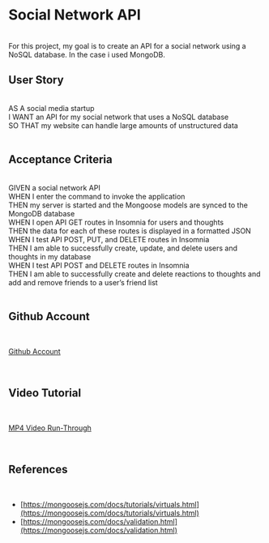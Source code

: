 # Social Network API

<br />
For this project, my goal is to create an API for a social network using a NoSQL database. In the case i used MongoDB.

<br />

## **User Story**

<br />
AS A social media startup <br />
I WANT an API for my social network that uses a NoSQL database <br />
SO THAT my website can handle large amounts of unstructured data <br />
<br />

## **Acceptance Criteria**

<br />
GIVEN a social network API <br />
WHEN I enter the command to invoke the application <br />
THEN my server is started and the Mongoose models are synced to the MongoDB database <br />
WHEN I open API GET routes in Insomnia for users and thoughts <br />
THEN the data for each of these routes is displayed in a formatted JSON <br />
WHEN I test API POST, PUT, and DELETE routes in Insomnia <br />
THEN I am able to successfully create, update, and delete users and thoughts in my database <br />
WHEN I test API POST and DELETE routes in Insomnia <br />
THEN I am able to successfully create and delete reactions to thoughts and add and remove friends to a user’s friend list
<br />
<br />

## **Github Account**

 <br />

[Github Account](https://github.com/michaelclancy90/Social-Network-API)

 <br />

## **Video Tutorial**

<br />

[MP4 Video Run-Through](https://drive.google.com/file/d/10MpzrD_g0DmNKYZRvDd6JC81Bz3tH2nx/view)

<br />

## **References**

 <br />

- [https://mongoosejs.com/docs/tutorials/virtuals.html](https://mongoosejs.com/docs/tutorials/virtuals.html)
- [https://mongoosejs.com/docs/validation.html](https://mongoosejs.com/docs/validation.html)

 <br />
